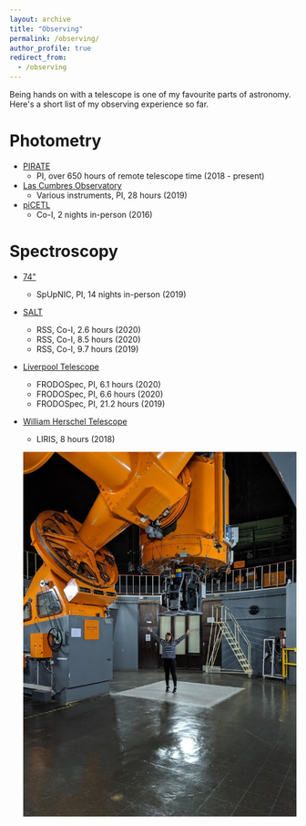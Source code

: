 ```yaml
---
layout: archive
title: "Observing"
permalink: /observing/
author_profile: true
redirect_from:
  - /observing
---
```


Being hands on with a telescope is one of my favourite parts of astronomy. Here's a short list of my observing experience so far.

Photometry
======
* [PIRATE](https://www.telescope.org/)
  * PI, over 650 hours of remote telescope time (2018 - present)
* [Las Cumbres Observatory](https://lco.global/)
  * Various instruments, PI, 28 hours (2019)
* [piCETL](https://www2.le.ac.uk/departments/physics/news/news_items/the-university-of-leicester-opens-the-most-advanced-astronomical-teaching-facility-available-at-a-uk-university)
  * Co-I, 2 nights in-person (2016)

Spectroscopy
======
* [74"](https://www.saao.ac.za/explore/our-telescopes/one-point-nine/)
  * SpUpNIC, PI, 14 nights in-person (2019)
* [SALT](https://www.salt.ac.za/)
  * RSS, Co-I, 2.6 hours (2020)
  * RSS, Co-I, 8.5 hours (2020)
  * RSS, Co-I, 9.7 hours (2019)
* [Liverpool Telescope](https://telescope.livjm.ac.uk/)
  * FRODOSpec, PI, 6.1 hours (2020)
  * FRODOSpec, PI, 6.6 hours (2020)
  * FRODOSpec, PI, 21.2 hours (2019)
* [William Herschel Telescope](http://www.ing.iac.es/astronomy/telescopes/wht/)
  * LIRIS, 8 hours (2018)
  
  ![Me observing with the 74" in South Africa](/images/telescope_74.jpg)

